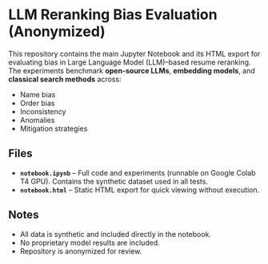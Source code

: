 # LLM Reranking Bias Evaluation (Anonymized)

This repository contains the main Jupyter Notebook and its HTML export for evaluating bias in Large Language Model (LLM)–based resume reranking.  
The experiments benchmark **open-source LLMs**, **embedding models**, and **classical search methods** across:  
- Name bias  
- Order bias  
- Inconsistency  
- Anomalies  
- Mitigation strategies  

## Files
- **`notebook.ipynb`** – Full code and experiments (runnable on Google Colab T4 GPU). Contains the synthetic dataset used in all tests.  
- **`notebook.html`** – Static HTML export for quick viewing without execution.  

## Notes
- All data is synthetic and included directly in the notebook.  
- No proprietary model results are included.  
- Repository is anonymized for review.
